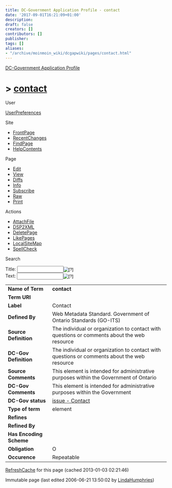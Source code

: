 ```yaml
---
title: DC-Government Application Profile - contact
date: '2017-09-01T16:21:09+01:00'
description: 
draft: false
creators: []
contributors: []
publisher: 
tags: []
aliases:
- "/archive/moinmoin_wiki/dcgapwiki/pages/contact.html"
---
```


 [DC-Government Application Profile](http://dublincore.org/dcgapwiki/FrontPage)

# > [contact](http://dublincore.org/dcgapwiki/contact?action=fullsearch&value=contact&literal=1&case=1&context=40 "Click here to do a full-text search for this title")

User

 [UserPreferences](http://dublincore.org/dcgapwiki/UserPreferences)

Site

- [FrontPage](http://dublincore.org/dcgapwiki/FrontPage)
- [RecentChanges](http://dublincore.org/dcgapwiki/RecentChanges)
- [FindPage](http://dublincore.org/dcgapwiki/FindPage)
- [HelpContents](http://dublincore.org/dcgapwiki/HelpContents)

Page

- [Edit](http://dublincore.org/dcgapwiki/contact?action=edit "Edit")
- [View](http://dublincore.org/dcgapwiki/contact "View")
- [Diffs](http://dublincore.org/dcgapwiki/contact?action=diff "Diffs")
- [Info](http://dublincore.org/dcgapwiki/contact?action=info "Info")
- [Subscribe](http://dublincore.org/dcgapwiki/contact?action=subscribe "Subscribe")
- [Raw](http://dublincore.org/dcgapwiki/contact?action=raw "Raw")
- [Print](http://dublincore.org/dcgapwiki/contact?action=print "Print")

Actions

- [AttachFile](http://dublincore.org/dcgapwiki/contact?action=AttachFile)
- [DSP2XML](http://dublincore.org/dcgapwiki/contact?action=DSP2XML)
- [DeletePage](http://dublincore.org/dcgapwiki/contact?action=DeletePage)
- [LikePages](http://dublincore.org/dcgapwiki/contact?action=LikePages)
- [LocalSiteMap](http://dublincore.org/dcgapwiki/contact?action=LocalSiteMap)
- [SpellCheck](http://dublincore.org/dcgapwiki/contact?action=SpellCheck)

Search

<form method="POST" action="/dcgapwiki/contact">
<p>
<input name="action" value="inlinesearch" type="hidden">
<input name="context" value="40" type="hidden">
Title: <input name="text_title" size="15" maxlength="50" type="text"><input src="contact_files/moin-search.png" name="button_title" alt="[?]" type="image"><br>Text: <input name="text_full" size="15" maxlength="50" type="text"><input src="contact_files/moin-search.png" name="button_full" alt="[?]" type="image">
</p>
</form>

<table>
  <tbody>
    <tr>
      <td>
        <strong>Name of Term</strong>
      </td>
      <td>
        <strong>contact</strong>
      </td>
    </tr>
    <tr>
      <td>
        <strong>Term URI</strong>
      </td>
      <td colspan="2" align="center">
      </td>
    </tr>
    <tr>
      <td>
        <strong>Label</strong>
      </td>
      <td>
        Contact</td>
    </tr>
    <tr>
      <td>
        <strong>Defined By</strong>
      </td>
      <td>
        Web Metadata Standard. Government of Ontario Standards (GO-ITS)</td>
    </tr>
    <tr>
      <td>
        <strong>Source Definition</strong>
      </td>
      <td>
        The individual or organization to contact with questions or comments about the web resource</td>
    </tr>
    <tr>
      <td>
        <strong>DC-Gov Definition</strong>
      </td>
      <td>
        The individual or organization to contact with questions or comments about the web resource</td>
    </tr>
    <tr>
      <td>
        <strong>Source Comments</strong>
      </td>
      <td>
        This element is intended for administrative purposes within the Government of Ontario</td>
    </tr>
    <tr>
      <td>
        <strong>DC-Gov Comments</strong>
      </td>
      <td>
        This element is intended for administrative purposes within the Government</td>
    </tr>
    <tr>
      <td>
        <strong>DC-Gov status</strong>
      </td>
      <td>
        <a href="http://dublincore.org/dcgapwiki/issue_20_2d_20Contact">issue - Contact</a>
      </td>
    </tr>
    <tr>
      <td>
        <strong>Type of term</strong>
      </td>
      <td>
        element</td>
    </tr>
    <tr>
      <td>
        <strong>Refines</strong>
      </td>
      <td colspan="2" align="center">
      </td>
    </tr>
    <tr>
      <td>
        <strong>Refined By</strong>
      </td>
      <td colspan="2" align="center">
      </td>
    </tr>
    <tr>
      <td>
        <strong>Has Encoding Scheme</strong>
      </td>
      <td colspan="2" align="center">
      </td>
    </tr>
    <tr>
      <td>
        <strong>Obligation</strong>
      </td>
      <td>
        O</td>
    </tr>
    <tr>
      <td>
        <strong>Occurence</strong>
      </td>
      <td>
        Repeatable</td>
    </tr>
  </tbody>
</table>


 [RefreshCache](http://dublincore.org/dcgapwiki/contact?action=refresh&arena=Page.py&key=contact.text_html) for this page (cached 2013-01-03 02:21:46)  

Immutable page (last edited 2006-06-21 13:50:02 by [LindaHumphries](http://dublincore.org/dcgapwiki/LindaHumphries))


